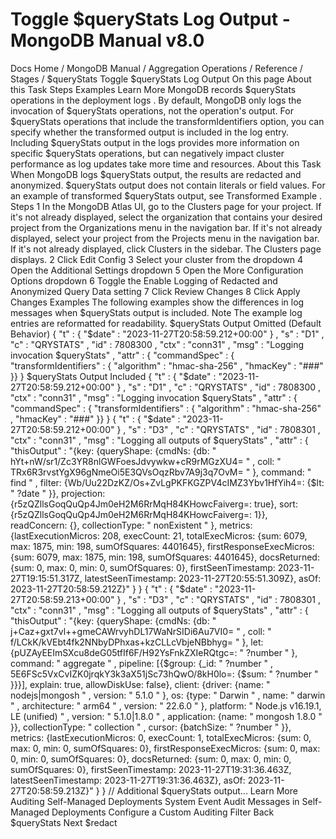 # Toggle $queryStats Log Output - MongoDB Manual v8.0


Docs Home / MongoDB Manual / Aggregation Operations / Reference / Stages / $queryStats Toggle $queryStats Log Output On this page About this Task Steps Examples Learn More MongoDB records $queryStats operations in the deployment logs . By default, MongoDB only logs the invocation of $queryStats operations, not the operation's output. For $queryStats operations that include the transformIdentifiers option, you can specify whether the transformed output is included in
the log entry. Including $queryStats output in the logs provides more information
on specific $queryStats operations, but can negatively impact
cluster performance as log updates take more time and resources. About this Task When MongoDB logs $queryStats output, the results are redacted and
anonymized. $queryStats output does not contain literals or field
values. For an example of transformed $queryStats output, see Transformed Example . Steps 1 In the MongoDB Atlas UI, go to the Clusters page for your project. If it's not already displayed, select the organization that
contains your desired project from the Organizations menu in the
navigation bar. If it's not already displayed, select your project
from the Projects menu in the navigation bar. If it's not already displayed, click Clusters in the
sidebar. The Clusters page displays. 2 Click Edit Config 3 Select your cluster from the dropdown 4 Open the Additional Settings dropdown 5 Open the More Configuration Options dropdown 6 Toggle the Enable Logging of Redacted and Anonymized Query Data setting 7 Click Review Changes 8 Click Apply Changes Examples The following examples show the differences in log messages when $queryStats output is included. Note The example log entries are reformatted for readability. $queryStats Output Omitted (Default Behavior) { "t" : { "$date" : "2023-11-27T20:58:59.212+00:00" } , "s" : "D1" , "c" : "QRYSTATS" , "id" : 7808300 , "ctx" : "conn31" , "msg" : "Logging invocation $queryStats" , "attr" : { "commandSpec" : { "transformIdentifiers" : { "algorithm" : "hmac-sha-256" , "hmacKey" : "###" }} } $queryStats Output Included { "t" : { "$date" : "2023-11-27T20:58:59.212+00:00" } , "s" : "D1" , "c" : "QRYSTATS" , "id" : 7808300 , "ctx" : "conn31" , "msg" : "Logging invocation $queryStats" , "attr" : { "commandSpec" : { "transformIdentifiers" : { "algorithm" : "hmac-sha-256" , "hmacKey" : "###" }} } { "t" : { "$date" : "2023-11-27T20:58:59.212+00:00" } , "s" : "D3" , "c" : "QRYSTATS" , "id" : 7808301 , "ctx" : "conn31" , "msg" : "Logging all outputs of $queryStats" , "attr" : { "thisOutput" : "{key: {queryShape: {cmdNs: {db: \" hYt+nW/sr1/Zc3YR8nlGWFoesJdvywkw+cR9rMGzXU4= \" , coll: \" TRx6R3rvstYgX96gNmeOi5E3QVsOqzRbv7A9j3q7OvM= \" }, command: \" find \" , filter: {Wb/Uu22DzKZ/Os+ZvLgPKFKGZPV4cIMZ3Ybv1HfYih4=: {$lt: \" ?date \" }}, projection: {r5zQZllsGoqQuQp4Jm0eH2M6RrMqH84KHowcFaiverg=: true}, sort: {r5zQZllsGoqQuQp4Jm0eH2M6RrMqH84KHowcFaiverg=: 1}}, readConcern: {}, collectionType: \" nonExistent \" }, metrics: {lastExecutionMicros: 208, execCount: 21, totalExecMicros: {sum: 6079, max: 1875, min: 198, sumOfSquares: 4401645}, firstResponseExecMicros: {sum: 6079, max: 1875, min: 198, sumOfSquares: 4401645}, docsReturned: {sum: 0, max: 0, min: 0, sumOfSquares: 0}, firstSeenTimestamp: 2023-11-27T19:15:51.317Z, latestSeenTimestamp: 2023-11-27T20:55:51.309Z}, asOf: 2023-11-27T20:58:59.212Z}" } } { "t" : { "$date" : "2023-11-27T20:58:59.213+00:00" } , "s" : "D3" , "c" : "QRYSTATS" , "id" : 7808301 , "ctx" : "conn31" , "msg" : "Logging all outputs of $queryStats" , "attr" : { "thisOutput" : "{key: {queryShape: {cmdNs: {db: \" j+Caz+gxt7vl++gmeCAWrvyhDL17WaNrSIDi6Au7VI0= \" , coll: \" f/LCkK/kVEbt4fk2NNbyDPhxas+kzCLLcVbjeNBbhyg= \" }, let: {pUZAyEEImSXcu8deG05tfIf6F/H92YsFnkZXIeRQtgc=: \" ?number \" }, command: \" aggregate \" , pipeline: [{$group: {_id: \" ?number \" , 5E6FSc5VxCvIZK0jrqkY3k3aX51jSc73hQwO/8kH0lo=: {$sum: \" ?number \" }}}], explain: true, allowDiskUse: false}, client: {driver: {name: \" nodejs|mongosh \" , version: \" 5.1.0 \" }, os: {type: \" Darwin \" , name: \" darwin \" , architecture: \" arm64 \" , version: \" 22.6.0 \" }, platform: \" Node.js v16.19.1, LE (unified) \" , version: \" 5.1.0|1.8.0 \" , application: {name: \" mongosh 1.8.0 \" }}, collectionType: \" collection \" , cursor: {batchSize: \" ?number \" }}, metrics: {lastExecutionMicros: 0, execCount: 1, totalExecMicros: {sum: 0, max: 0, min: 0, sumOfSquares: 0}, firstResponseExecMicros: {sum: 0, max: 0, min: 0, sumOfSquares: 0}, docsReturned: {sum: 0, max: 0, min: 0, sumOfSquares: 0}, firstSeenTimestamp: 2023-11-27T19:31:36.463Z, latestSeenTimestamp: 2023-11-27T19:31:36.463Z}, asOf: 2023-11-27T20:58:59.213Z}" } } // Additional $queryStats output... Learn More Auditing Self-Managed Deployments System Event Audit Messages in Self-Managed Deployments Configure a Custom Auditing Filter Back $queryStats Next $redact
